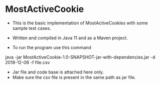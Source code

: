 # MostActiveCookie

- This is the basic implementation of MostActiveCookies with some sample test cases.

- Written and compiled in Java 11 and as a Maven project.

- To run the program use this command

java -jar MostActiveCookie-1.0-SNAPSHOT-jar-with-dependencies.jar -d 2018-12-08 -f file.csv

- Jar file and code base is attached here only.
- Make sure the csv file is present in the same path as jar file.
